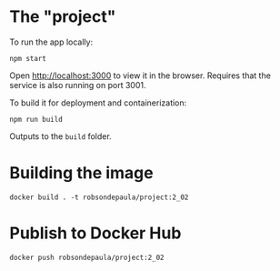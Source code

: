 # The "project"
To run the app locally:
```
npm start
```
Open [http://localhost:3000](http://localhost:3000) to view it in the browser. Requires that the service is also running on port 3001.

To build it for deployment and containerization:
```
npm run build
```
Outputs to the `build` folder.
# Building the image
```
docker build . -t robsondepaula/project:2_02
```
# Publish to Docker Hub
```
docker push robsondepaula/project:2_02
```